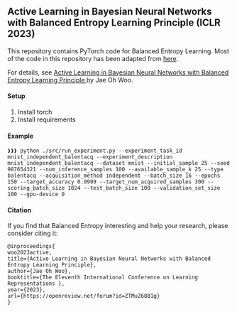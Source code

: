 ## Active Learning in Bayesian Neural Networks with Balanced Entropy Learning Principle (ICLR 2023)

This repository contains PyTorch code for Balanced Entropy Learning. Most of the code in this repository has been adapted from [here](https://github.com/BlackHC/BatchBALD).

For details, see [Active Learning in Bayesian Neural Networks with Balanced Entropy Learning Principle ](https://openreview.net/forum?id=ZTMuZ68B1g) by Jae Oh Woo.

#### Setup
1. Install torch
2. Install requirements

#### Example
```console
❱❱❱ python ./src/run_experiment.py --experiment_task_id mnist_independent_balentacq --experiment_description mnist_independent_balentacq --dataset mnist --initial_sample 25 --seed 987654321 --num_inference_samples 100 --available_sample_k 25 --type balentacq --acquisition_method independent --batch_size 16 --epochs 150 --target_accuracy 0.9999 --target_num_acquired_samples 300 --scoring_batch_size 1024 --test_batch_size 100 --validation_set_size 100 --gpu-device 0
```

#### Citation
If you find that Balanced Entropy interesting and help your research, please consider citing it:
```
@inproceedings{
woo2023active,
title={Active Learning in Bayesian Neural Networks with Balanced Entropy Learning Principle},
author={Jae Oh Woo},
booktitle={The Eleventh International Conference on Learning Representations },
year={2023},
url={https://openreview.net/forum?id=ZTMuZ68B1g}
}
```
